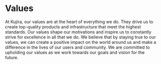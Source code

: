 # Values

At Kujira, our values are at the heart of everything we do. They drive us to create top-quality products and infrastructure that meet the highest standards. Our values shape our motivations and inspire us to constantly strive for excellence in all that we do. We believe that by staying true to our values, we can create a positive impact on the world around us and make a difference in the lives of our users and community. We are committed to upholding our values as we work towards our goals and vision for the future.
